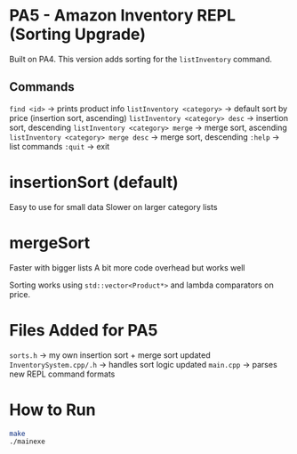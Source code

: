 # PA5 - Amazon Inventory REPL (Sorting Upgrade)

Built on PA4. This version adds sorting for the `listInventory` command.

## Commands
`find <id>` → prints product info
`listInventory <category>` → default sort by price (insertion sort, ascending)
`listInventory <category> desc` → insertion sort, descending
`listInventory <category> merge` → merge sort, ascending
`listInventory <category> merge desc` → merge sort, descending
`:help` → list commands
`:quit` → exit

# insertionSort (default)
Easy to use for small data
Slower on larger category lists

# mergeSort
Faster with bigger lists
A bit more code overhead but works well

Sorting works using `std::vector<Product*>` and lambda comparators on price.

# Files Added for PA5

`sorts.h` → my own insertion sort + merge sort
updated `InventorySystem.cpp/.h` → handles sort logic
updated `main.cpp` → parses new REPL command formats

# How to Run

```bash
make
./mainexe
